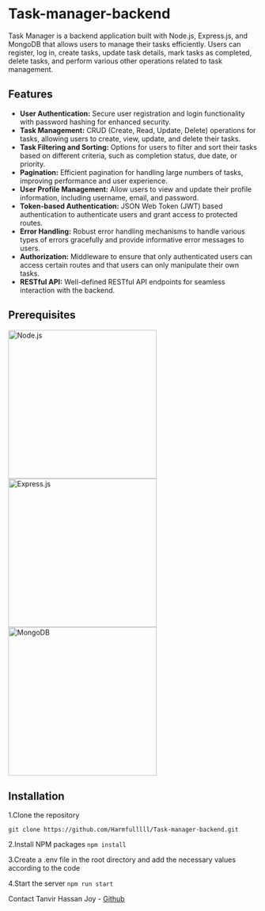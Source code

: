 # Task-manager-backend
Task Manager is a backend application built with Node.js, Express.js, and MongoDB that allows users to manage their tasks efficiently. Users can register, log in, create tasks, update task details, mark tasks as completed, delete tasks, and perform various other operations related to task management.


## Features

- **User Authentication:** Secure user registration and login functionality with password hashing for enhanced security.
- **Task Management:** CRUD (Create, Read, Update, Delete) operations for tasks, allowing users to create, view, update, and delete their tasks.
- **Task Filtering and Sorting:** Options for users to filter and sort their tasks based on different criteria, such as completion status, due date, or priority.
- **Pagination:** Efficient pagination for handling large numbers of tasks, improving performance and user experience.
- **User Profile Management:** Allow users to view and update their profile information, including username, email, and password.
- **Token-based Authentication:** JSON Web Token (JWT) based authentication to authenticate users and grant access to protected routes.
- **Error Handling:** Robust error handling mechanisms to handle various types of errors gracefully and provide informative error messages to users.
- **Authorization:** Middleware to ensure that only authenticated users can access certain routes and that users can only manipulate their own tasks.
- **RESTful API:** Well-defined RESTful API endpoints for seamless interaction with the backend.

## Prerequisites

<img src="https://nodejs.org/static/images/logo.svg" alt="Node.js" width="300"/>
<img src="https://expressjs.com/images/express-facebook-share.png" alt="Express.js" width="300"/>
<img src="https://webassets.mongodb.com/_com_assets/cms/MongoDB_Logo_FullColorBlack_RGB-4td3yuxzjs.png" alt="MongoDB" width="300"/>

## Installation 

1.Clone the repository

`git clone https://github.com/Harmfulllll/Task-manager-backend.git `

2.Install NPM packages
`npm install`

3.Create a .env file in the root directory and add the necessary values according to the code

4.Start the server
`npm run start`

Contact
Tanvir Hassan Joy - [Github](https://github.com/Harmfulllll)


